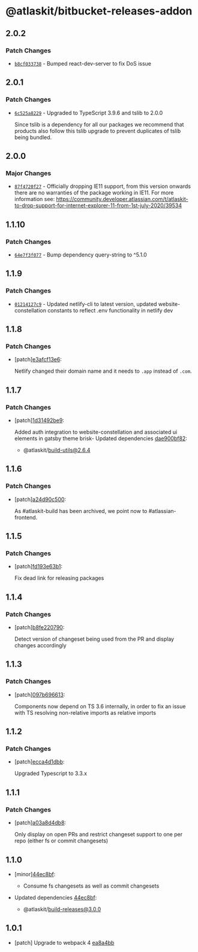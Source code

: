 # @atlaskit/bitbucket-releases-addon

## 2.0.2

### Patch Changes

- [`b8cf033738`](https://bitbucket.org/atlassian/atlassian-frontend/commits/b8cf033738) - Bumped react-dev-server to fix DoS issue

## 2.0.1

### Patch Changes

- [`6c525a8229`](https://bitbucket.org/atlassian/atlassian-frontend/commits/6c525a8229) - Upgraded to TypeScript 3.9.6 and tslib to 2.0.0

  Since tslib is a dependency for all our packages we recommend that products also follow this tslib upgrade
  to prevent duplicates of tslib being bundled.

## 2.0.0

### Major Changes

- [`87f4720f27`](https://bitbucket.org/atlassian/atlassian-frontend/commits/87f4720f27) - Officially dropping IE11 support, from this version onwards there are no warranties of the package working in IE11.
  For more information see: https://community.developer.atlassian.com/t/atlaskit-to-drop-support-for-internet-explorer-11-from-1st-july-2020/39534

## 1.1.10

### Patch Changes

- [`64e7f3f077`](https://bitbucket.org/atlassian/atlassian-frontend/commits/64e7f3f077) - Bump dependency query-string to ^5.1.0

## 1.1.9

### Patch Changes

- [`01214127c9`](https://bitbucket.org/atlassian/atlassian-frontend/commits/01214127c9) - Updated netlify-cli to latest version, updated website-constellation constants to reflect .env functionality in netlify dev

## 1.1.8

### Patch Changes

- [patch][e3afcf13e6](https://bitbucket.org/atlassian/atlassian-frontend/commits/e3afcf13e6):

  Netlify changed their domain name and it needs to `.app` instead of `.com`.

## 1.1.7

### Patch Changes

- [patch][1d31492be9](https://bitbucket.org/atlassian/atlassian-frontend/commits/1d31492be9):

  Added auth integration to website-constellation and associated ui elements in gatsby theme brisk- Updated dependencies [dae900bf82](https://bitbucket.org/atlassian/atlassian-frontend/commits/dae900bf82):

  - @atlaskit/build-utils@2.6.4

## 1.1.6

### Patch Changes

- [patch][a24d90c500](https://bitbucket.org/atlassian/atlassian-frontend/commits/a24d90c500):

  As #atlaskit-build has been archived, we point now to #atlassian-frontend.

## 1.1.5

### Patch Changes

- [patch][fd193e63b1](https://bitbucket.org/atlassian/atlassian-frontend/commits/fd193e63b1):

  Fix dead link for releasing packages

## 1.1.4

### Patch Changes

- [patch][b8fe220790](https://bitbucket.org/atlassian/atlaskit-mk-2/commits/b8fe220790):

  Detect version of changeset being used from the PR and display changes accordingly

## 1.1.3

### Patch Changes

- [patch][097b696613](https://bitbucket.org/atlassian/atlaskit-mk-2/commits/097b696613):

  Components now depend on TS 3.6 internally, in order to fix an issue with TS resolving non-relative imports as relative imports

## 1.1.2

### Patch Changes

- [patch][ecca4d1dbb](https://bitbucket.org/atlassian/atlaskit-mk-2/commits/ecca4d1dbb):

  Upgraded Typescript to 3.3.x

## 1.1.1

### Patch Changes

- [patch][a03a8d4db8](https://bitbucket.org/atlassian/atlaskit-mk-2/commits/a03a8d4db8):

  Only display on open PRs and restrict changeset support to one per repo (either fs or commit changesets)

## 1.1.0

- [minor][44ec8bf](https://bitbucket.org/atlassian/atlaskit-mk-2/commits/44ec8bf):

  - Consume fs changesets as well as commit changesets

- Updated dependencies [44ec8bf](https://bitbucket.org/atlassian/atlaskit-mk-2/commits/44ec8bf):
  - @atlaskit/build-releases@3.0.0

## 1.0.1

- [patch] Upgrade to webpack 4 [ea8a4bb](https://bitbucket.org/atlassian/atlaskit-mk-2/commits/ea8a4bb)
